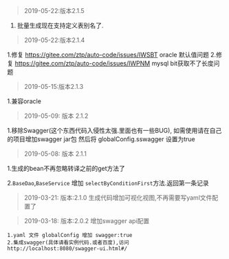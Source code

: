 
>2019-05-22:版本2.1.5

1. 批量生成现在支持定义表别名了.

>2019-05-22:版本2.1.4

1.修复 https://gitee.com/ztp/auto-code/issues/IWSBT oracle 默认值问题
2.修复 https://gitee.com/ztp/auto-code/issues/IWPNM mysql bit获取不了长度问题 

> 2019-05-15:版本2.1.3

1.兼容oracle

>2019-05-09: 版本 2.1.2

1.移除Swagger(这个东西代码入侵性太强.里面也有一些BUG),
如需使用请在自己的项目增加swagger jar包  然后将 globalConfig.sswagger 设置为true


> 2019-05-08: 版本 2.1.1

1.生成的bean不再忽略转译之前的get方法了

2.`BaseDao`,`BaseService` 增加 `selectByConditionFirst`方法.返回第一条记录

> 2019-03-21: 版本:2.1.0 生成代码增加可视化视图,不再需要写yaml文件配置了

> 2019-03-18: 版本:2.0.2 增加swagger api配置

    1.yaml 文件 globalConfig 增加 swagger:true 
    2.集成swagger(具体请看实例代码.或者百度),访问 http://localhost:8080/swagger-ui.html#/
